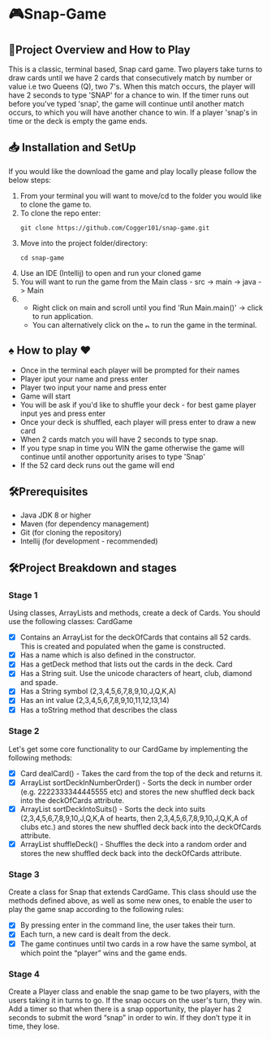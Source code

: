 # 🎮Snap-Game

## 🚀Project Overview and How to Play
This is a classic, terminal based, Snap card game. Two players take turns to draw cards until we have 2 cards that consecutively match by number or value i.e two Queens (Q), two 7's. When this match occurs, the player will have 2 seconds to type 'SNAP' for a chance to win. If the timer runs out before you've typed 'snap', the game will continue until another match occurs, to which you will have another chance to win. If a player 'snap's in time or the deck is empty the game ends.

## 📥 Installation and SetUp

If you would like the download the game and play locally please follow the below steps:

1. From your terminal you will want to move/cd to the folder you would like to clone the game to.
2. To clone the repo enter:
    ```
    git clone https://github.com/Cogger101/snap-game.git
    ```
3. Move into the project folder/directory:
    ```
   cd snap-game
   ```
4. Use an IDE (Intellij) to open and run your cloned game
5. You will want to run the game from the Main class - src -> main -> java -> Main
6. - Right click on main and scroll until you find 'Run Main.main()' -> click to run application. </br>
   - You can alternatively click on the <img src=img.png alt="play button img" width="10" height="10"> to run the game in the terminal.

## ♠️ How to play ♥️

- Once in the terminal each player will be prompted for their names
- Player iput your name and press enter
- Player two input your name and press enter
- Game will start
- You will be ask if you'd like to shuffle your deck - for best game player input yes and press enter
- Once your deck is shuffled, each player will press enter to draw a new card
- When 2 cards match you will have 2 seconds to type snap. 
- If you type snap in time you WIN the game otherwise the game will continue until another opportunity arises to type 'Snap'
- If the 52 card deck runs out the game will end

## 🛠️Prerequisites

- Java JDK 8 or higher
- Maven (for dependency management)
- Git (for cloning the repository)
- Intellij (for development - recommended)

## 🛠️Project Breakdown and stages

### Stage 1
Using classes, ArrayLists and methods, create a deck of Cards.
You should use the following classes:
CardGame
- [x] Contains an ArrayList<Card> for the deckOfCards that contains all 52 cards. This is created and populated when the game is constructed.</br>
- [x] Has a name which is also defined in the constructor.</br>
- [x] Has a getDeck method that lists out the cards in the deck.
Card</br>
- [x] Has a String suit. Use the unicode characters of heart, club, diamond and spade.</br>
- [x] Has a String symbol (2,3,4,5,6,7,8,9,10,J,Q,K,A)</br>
- [x] Has an int value (2,3,4,5,6,7,8,9,10,11,12,13,14)</br>
- [x] Has a toString method that describes the class

### Stage 2
Let's get some core functionality to our CardGame by implementing the following methods:
- [x] Card dealCard() - Takes the card from the top of the deck and returns it.</br>
- [x] ArrayList<Card> sortDeckInNumberOrder() - Sorts the deck in number order (e.g. 2222333344445555 etc) and stores the new shuffled deck back into the deckOfCards attribute.</br>
- [x] ArrayList<Card> sortDeckIntoSuits() - Sorts the deck into suits (2,3,4,5,6,7,8,9,10,J,Q,K,A of hearts, then 2,3,4,5,6,7,8,9,10,J,Q,K,A of clubs etc.) and stores the new shuffled deck back into the deckOfCards attribute.</br>
- [x] ArrayList<Card> shuffleDeck() - Shuffles the deck into a random order and stores the new shuffled deck back into the deckOfCards attribute.</br>

### Stage 3
Create a class for Snap that extends CardGame. This class should use the methods defined above, as well as some new ones, to enable the user to play the game snap according to the following rules:</br>
- [x] By pressing enter in the command line, the user takes their turn.</br>
- [x] Each turn, a new card is dealt from the deck.</br>
- [x] The game continues until two cards in a row have the same symbol, at which point the “player” wins and the game ends.</br>

### Stage 4
Create a Player class and enable the snap game to be two players, with the users taking it in turns to go. If the snap occurs on the user's turn, they win. Add a timer so that when there is a snap opportunity, the player has 2 seconds to submit the word “snap” in order to win. If they don’t type it in time, they lose.



